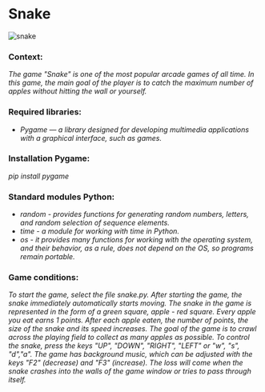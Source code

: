 # Snake

![snake](https://user-images.githubusercontent.com/111377982/195156807-4ca0f9df-5a1d-4162-9d0b-5bb3065514ef.jpg)

### Context:
*The game "Snake" is one of the most popular arcade games of all time. In this game, the main goal of the player is to catch the maximum number of apples without hitting the wall or yourself.*

### Required libraries:
- *Pygame — a library designed for developing multimedia applications with a graphical interface, such as games.*
### Installation Pygame:
*pip install pygame*

### Standard modules Python:
- *random - provides functions for generating random numbers, letters, and random selection of sequence elements.*
- *time - a module for working with time in Python.*
- *os - it provides many functions for working with the operating system, and their behavior, as a rule, does not depend on the OS, so programs remain portable.*

### Game conditions:
*To start the game, select the file snake.py. After starting the game, the snake immediately automatically starts moving. The snake in the game is represented in the form of a green square, apple - red square. 
Every apple you eat earns 1 points. After each apple eaten, the number of points, the size of the snake and its speed increases.
The goal of the game is to crawl across the playing field to collect as many apples as possible.
To control the snake, press the keys "UP", "DOWN", "RIGHT", "LEFT" or "w", "s", "d","a".
The game has background music, which can be adjusted with the keys "F2" (decrease) and "F3" (increase).
The loss will come when the snake crashes into the walls of the game window or tries to pass through itself.*